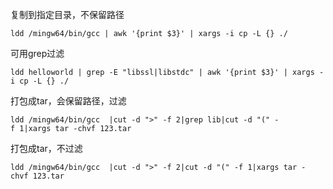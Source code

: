 复制到指定目录，不保留路径

```shell
ldd /mingw64/bin/gcc | awk '{print $3}' | xargs -i cp -L {} ./
```

可用grep过滤

```shell
ldd helloworld | grep -E "libssl|libstdc" | awk '{print $3}' | xargs -i cp -L {} ./
```





打包成tar，会保留路径，过滤

```shell
ldd /mingw64/bin/gcc  |cut -d ">" -f 2|grep lib|cut -d "(" -f 1|xargs tar -chvf 123.tar 
```

打包成tar，不过滤

```shell
ldd /mingw64/bin/gcc  |cut -d ">" -f 2|cut -d "(" -f 1|xargs tar -chvf 123.tar 
```

